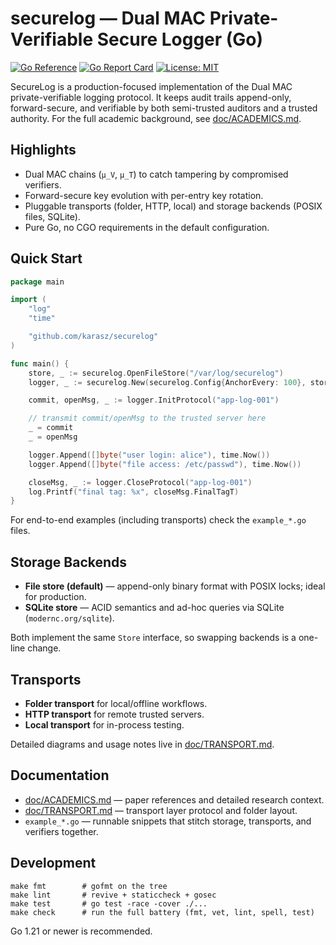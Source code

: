 # securelog — Dual MAC Private-Verifiable Secure Logger (Go)

[![Go Reference](https://pkg.go.dev/badge/github.com/karasz/securelog.svg)](https://pkg.go.dev/github.com/karasz/securelog)
[![Go Report Card](https://goreportcard.com/badge/github.com/karasz/securelog)](https://goreportcard.com/report/github.com/karasz/securelog)
[![License: MIT](https://img.shields.io/badge/License-MIT-yellow.svg)](LICENSE)

SecureLog is a production-focused implementation of the Dual MAC private-verifiable logging protocol. It keeps audit trails append-only, forward-secure, and verifiable by both semi-trusted auditors and a trusted authority. For the full academic background, see [doc/ACADEMICS.md](doc/ACADEMICS.md).

## Highlights
- Dual MAC chains (`μ_V`, `μ_T`) to catch tampering by compromised verifiers.
- Forward-secure key evolution with per-entry key rotation.
- Pluggable transports (folder, HTTP, local) and storage backends (POSIX files, SQLite).
- Pure Go, no CGO requirements in the default configuration.

## Quick Start

```go
package main

import (
	"log"
	"time"

	"github.com/karasz/securelog"
)

func main() {
	store, _ := securelog.OpenFileStore("/var/log/securelog")
	logger, _ := securelog.New(securelog.Config{AnchorEvery: 100}, store)

	commit, openMsg, _ := logger.InitProtocol("app-log-001")

	// transmit commit/openMsg to the trusted server here
	_ = commit
	_ = openMsg

	logger.Append([]byte("user login: alice"), time.Now())
	logger.Append([]byte("file access: /etc/passwd"), time.Now())

	closeMsg, _ := logger.CloseProtocol("app-log-001")
	log.Printf("final tag: %x", closeMsg.FinalTagT)
}
```

For end-to-end examples (including transports) check the `example_*.go` files.

## Storage Backends
- **File store (default)** — append-only binary format with POSIX locks; ideal for production.
- **SQLite store** — ACID semantics and ad-hoc queries via SQLite (`modernc.org/sqlite`).

Both implement the same `Store` interface, so swapping backends is a one-line change.

## Transports
- **Folder transport** for local/offline workflows.
- **HTTP transport** for remote trusted servers.
- **Local transport** for in-process testing.

Detailed diagrams and usage notes live in [doc/TRANSPORT.md](doc/TRANSPORT.md).

## Documentation
- [doc/ACADEMICS.md](doc/ACADEMICS.md) — paper references and detailed research context.
- [doc/TRANSPORT.md](doc/TRANSPORT.md) — transport layer protocol and folder layout.
- `example_*.go` — runnable snippets that stitch storage, transports, and verifiers together.

## Development

```
make fmt        # gofmt on the tree
make lint       # revive + staticcheck + gosec
make test       # go test -race -cover ./...
make check      # run the full battery (fmt, vet, lint, spell, test)
```

Go 1.21 or newer is recommended.
